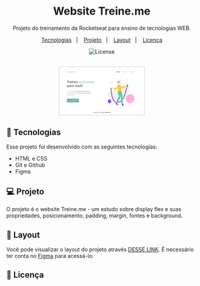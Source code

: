 <h1 align="center"> Website Treine.me </h1>

<p align="center">
Projeto do treinamento da Rocketseat para ensino de tecnologias WEB.
</p>

<p align="center">
  <a href="#-tecnologias">Tecnologias</a>&nbsp;&nbsp;&nbsp;|&nbsp;&nbsp;&nbsp;
  <a href="#-projeto">Projeto</a>&nbsp;&nbsp;&nbsp;|&nbsp;&nbsp;&nbsp;
  <a href="#-layout">Layout</a>&nbsp;&nbsp;&nbsp;|&nbsp;&nbsp;&nbsp;
  <a href="#memo-licença">Licença</a>
</p>

<p align="center">
  <img alt="License" src="https://img.shields.io/static/v1?label=license&message=MIT&color=49AA26&labelColor=000000">
</p>

<br>

<div align="center" margin="auto" width="100%">
  <img alt="projeto Treine.me" src=".github/projeto.png" width="45%">
</div>

## 🚀 Tecnologias

Esse projeto foi desenvolvido com as seguintes tecnologias:

- HTML e CSS
- Git e Github
- Figma

## 💻 Projeto

O projeto é o website Treine.me - um estudo sobre display flex e suas propriedades, posicionamento, padding, margin, fontes e background.

## 🔖 Layout

Você pode visualizar o layout do projeto através [DESSE LINK]([https://www.figma.com/file/waisYRoNzeBgIxOyrz0b2R/Projeto01-Extra/duplicate](https://www.figma.com/file/DyjrRFAXSuqnuanVhFYuJU/Explorer---Projeto-02-(Copy)?type=design&node-id=1-5&mode=design&t=PjkRyc6WrEE8D0wY-0)https://www.figma.com/file/DyjrRFAXSuqnuanVhFYuJU/Explorer---Projeto-02-(Copy)?type=design&node-id=1-5&mode=design&t=PjkRyc6WrEE8D0wY-0). É necessário ter conta no [Figma](https://figma.com) para acessá-lo.

## :memo: Licença